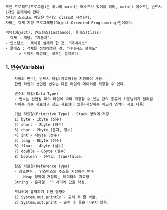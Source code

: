     모든 프로젝트(프로그램)은 하나의 main() 메소드가 있어야 하며, main() 메소드는 반드시 1개만 존재해야 한다.
    하나의 소스코드 파일은 하나의 class로 작성한다.
    자바는 객체 지향 프로그래밍(Object Oriented Programming)언어이다.

    객체(Object), 인스턴스(Instance), 클래스(Class)
    - 객체 : 개념. "자동차".
    - 인스턴스 : 객체를 실체화 한 것. "제네시스"
    - 클래스 : 객체를 정의해놓은 것. "제네시스 설계도"
        --> 우리가 작성하는 코드는 설계도다.

### 1. 변수(Variable)

        자바의 변수는 반드시 타입(자료형)을 지정하여 사용.
        한번 타입이 선언된 변수는 다른 타입의 데이터를 저장할 수 없다.

        변수의 타입(Data Type)
        - 변수는 선언될 때의 타입에 따라 저장할 수 있는 값의 종류와 허용범위가 달라짐
        자바는 기본 자료형과 참조 자료형이 있음(저장하는 메모리 영역이 서로 다름)

        기본 자료형(Primitive Type) - Stack 영역에 저장
        1) byte - 1byte (정수)
        2) short - 2byte (정수)
        3) char - 2byte (문자, 정수)
        4) int - 4byte (정수)
        5) long - 8byte (정수)
        6) float - 4byte (실수)
        7) double - 8byte (실수)
        8) boolean - 진리값. true/false.

        참조 자료형(Reference Type)
        - 참조변수 : 인스턴스의 주소를 저장하는 변수
            Heap 영역에 저장되는 데이터의 자료형
        String - 문자열. "" 사이에 값을 작성.

        모니터에 출력하기 위한 명령어
        1) System.out.println - 출력 후 줄 바꿈.
        2) System.out.print - 출력 후 줄을 바꾸지 않음.

